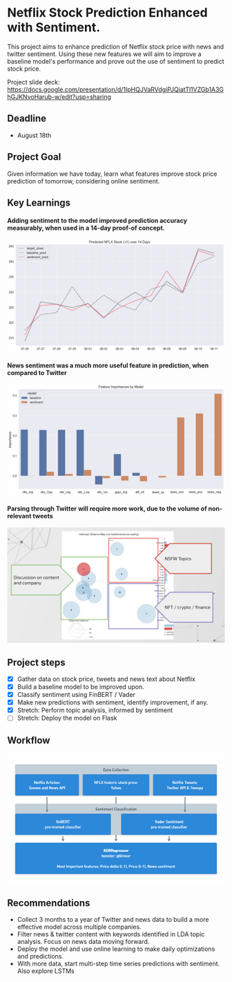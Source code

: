 # Netflix Stock Prediction Enhanced with Sentiment.
This project aims to enhance prediction of Netflix stock price with news and twitter sentiment. Using these new features we will aim to improve a baseline model's performance and prove out the use of sentiment to predict stock price.

Project slide deck:
https://docs.google.com/presentation/d/1IpHQJVaRVdgiPJQiatTl1VZGb1A3GhGJKNvoHarub-w/edit?usp=sharing

## Deadline
- August 18th

## Project Goal
Given information we have today, learn what features improve stock price prediction of tomorrow, considering online sentiment.

## Key Learnings
#### Adding sentiment to the model improved prediction accuracy measurably, when used in a 14-day proof-of concept.

![Sentiment Feature Improvements](/imgs/prediction_results.png)

#### News sentiment was a much more useful feature in prediction, when compared to Twitter

![Feature Importances](/imgs/feature_importances.png)

#### Parsing through Twitter will require more work, due to the volume of non-relevant tweets

![Topics](/imgs/lda.png)

## Project steps
- [x] Gather data on stock price, tweets and news text about Netflix
- [x] Build a baseline model to be improved upon.
- [x] Classify sentiment using FinBERT / Vader
- [x] Make new predictions with sentiment, identify improvement, if any.
- [x] Stretch: Perform topic analysis, informed by sentiment
- [ ] Stretch: Deploy the model on Flask

## Workflow

![Workflow](/imgs/tech_stack.png)

## Recommendations
- Collect 3 months to a year of Twitter and news data to build a more effective model across multiple companies.
- Filter news & twitter content with keywords identified in LDA topic analysis. Focus on news data moving forward.
- Deploy the model and use online learning to make daily optimizations and predictions.
- With more data, start multi-step time series predictions with sentiment. Also explore LSTMs
